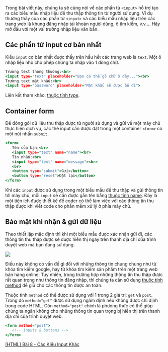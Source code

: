 Trong bài viết này, chúng ta sẽ cùng nói về các phần tử `<input>` hỗ trợ tạo ra các biểu mẫu nhập liệu để thu thập thông tin từ người sử dụng. Ví dụ thường thấy của các phần tử `<input>` và các biểu mẫu nhập liệu
trên các trang web là khung đăng nhập tài khoản người dùng, ô tìm kiếm, v.v.... Hãy mở đầu với một vài trường nhập liệu văn bản.

## Các phần tử input cơ bản nhất

Kiểu `input` cơ bản nhất được thấy trên hầu hết các trang web là `text`. Một ô nhập liệu nhỏ cho phép chúng ta nhập vào 1 dòng chữ.

```text.html
Trường text thông thường:<br>
<input type="text" placeholder="Bạn có thể gõ chữ ở đây..."><br>
Trường text mật khẩu:<br>
<input type="password" placeholder="Mật khẩu sẽ được ẩn đi">
```

Liên kết tham khảo: [thuộc tính type](https://www.w3schools.com/tags/att_input_type.asp).

## Container form

Để đóng gói dữ liệu thu thập được từ người sử dụng và gửi về một máy chủ thực hiện dịch vụ,
các thẻ input cần được đặt trong một container `<form>` có một nút nhấn `submit`.

```form.html
<form>
   Tên của bạn:<br>
   <input type="text" name="name"><br>
   Tin nhắn:<br>
   <input type="text" name="message"><br>
   <br>
   <button type="submit">Gửi</button>
   <button type="reset">Đặt lại</button>
</form>
```

Khi các `input` được sử dụng trong một biểu mẫu để thu thập và gửi thông tin tới máy chủ,
mỗi `input` sẽ cần được gắn tên bằng [thuộc tính name](https://www.w3schools.com/tags/att_name.asp). Đây là một tiện ích được thiết kế để coder có thể làm việc với các thông tin thu thập được khi viết code cho phần mềm xử lý ở phía máy chủ.

## Bảo mật khi nhận & gửi dữ liệu

Theo thiết lập mặc định thì khi một biểu mẫu được xác nhận gửi đi, các thông tin thu thập được sẽ được hiển thị ngay trên thanh địa chỉ của trình duyệt web mà bạn đang sử dụng.

![](https://images.viblo.asia/7587d5cb-5025-4eba-961e-12304f7ebddd.jpg)

Điều này không có vấn đề gì đối với những thông tin chung chung như từ khóa tìm kiếm google, hay từ khóa tìm kiếm sản phẩm trên một trang web bán hàng online. Tuy nhiên, trong trường hợp những thông tin thu thập được rất quan trọng như thông tin đăng nhập, thì chúng ta cần sử dụng [thuộc tính method](https://www.w3schools.com/tags/att_form_method.asp) để giữ cho các thông tin được an toàn.

Thuộc tính `method` có thể được sử dụng với 1 trong 2 giá trị: `get` và `post`. Trong đó `method="get"` được sử dụng ngầm định nếu không được chỉ định trong code HTML. Còn `method="post"` chính là phương thức có thể giúp chúng ta ngăn không cho những thông tin quan trọng bị hiển thị trên thanh địa chỉ của trình duyệt web.

```post.html
<form method="post">
   <!-- inputs & buttons -->
</form>
```

[[HTML] Bài 8 - Các Kiểu Input Khác](/article/view/0022/html-bài-8---các-thành-phần-nhập-liệu-khác)